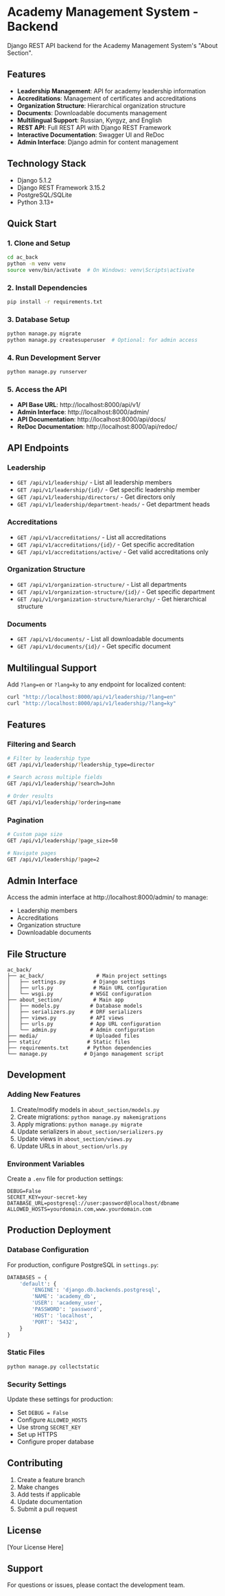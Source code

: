 # Academy Management System - Backend

Django REST API backend for the Academy Management System's "About Section".

## Features

- **Leadership Management**: API for academy leadership information
- **Accreditations**: Management of certificates and accreditations
- **Organization Structure**: Hierarchical organization structure
- **Documents**: Downloadable documents management
- **Multilingual Support**: Russian, Kyrgyz, and English
- **REST API**: Full REST API with Django REST Framework
- **Interactive Documentation**: Swagger UI and ReDoc
- **Admin Interface**: Django admin for content management

## Technology Stack

- Django 5.1.2
- Django REST Framework 3.15.2
- PostgreSQL/SQLite
- Python 3.13+

## Quick Start

### 1. Clone and Setup

```bash
cd ac_back
python -m venv venv
source venv/bin/activate  # On Windows: venv\Scripts\activate
```

### 2. Install Dependencies

```bash
pip install -r requirements.txt
```

### 3. Database Setup

```bash
python manage.py migrate
python manage.py createsuperuser  # Optional: for admin access
```

### 4. Run Development Server

```bash
python manage.py runserver
```

### 5. Access the API

- **API Base URL**: http://localhost:8000/api/v1/
- **Admin Interface**: http://localhost:8000/admin/
- **API Documentation**: http://localhost:8000/api/docs/
- **ReDoc Documentation**: http://localhost:8000/api/redoc/

## API Endpoints

### Leadership
- `GET /api/v1/leadership/` - List all leadership members
- `GET /api/v1/leadership/{id}/` - Get specific leadership member
- `GET /api/v1/leadership/directors/` - Get directors only
- `GET /api/v1/leadership/department-heads/` - Get department heads

### Accreditations
- `GET /api/v1/accreditations/` - List all accreditations
- `GET /api/v1/accreditations/{id}/` - Get specific accreditation
- `GET /api/v1/accreditations/active/` - Get valid accreditations only

### Organization Structure
- `GET /api/v1/organization-structure/` - List all departments
- `GET /api/v1/organization-structure/{id}/` - Get specific department
- `GET /api/v1/organization-structure/hierarchy/` - Get hierarchical structure

### Documents
- `GET /api/v1/documents/` - List all downloadable documents
- `GET /api/v1/documents/{id}/` - Get specific document

## Multilingual Support

Add `?lang=en` or `?lang=ky` to any endpoint for localized content:

```bash
curl "http://localhost:8000/api/v1/leadership/?lang=en"
curl "http://localhost:8000/api/v1/leadership/?lang=ky"
```

## Features

### Filtering and Search
```bash
# Filter by leadership type
GET /api/v1/leadership/?leadership_type=director

# Search across multiple fields
GET /api/v1/leadership/?search=John

# Order results
GET /api/v1/leadership/?ordering=name
```

### Pagination
```bash
# Custom page size
GET /api/v1/leadership/?page_size=50

# Navigate pages
GET /api/v1/leadership/?page=2
```

## Admin Interface

Access the admin interface at http://localhost:8000/admin/ to manage:
- Leadership members
- Accreditations
- Organization structure
- Downloadable documents

## File Structure

```
ac_back/
├── ac_back/                 # Main project settings
│   ├── settings.py         # Django settings
│   ├── urls.py             # Main URL configuration
│   └── wsgi.py            # WSGI configuration
├── about_section/          # Main app
│   ├── models.py          # Database models
│   ├── serializers.py     # DRF serializers
│   ├── views.py           # API views
│   ├── urls.py            # App URL configuration
│   └── admin.py           # Admin configuration
├── media/                 # Uploaded files
├── static/               # Static files
├── requirements.txt      # Python dependencies
└── manage.py            # Django management script
```

## Development

### Adding New Features

1. Create/modify models in `about_section/models.py`
2. Create migrations: `python manage.py makemigrations`
3. Apply migrations: `python manage.py migrate`
4. Update serializers in `about_section/serializers.py`
5. Update views in `about_section/views.py`
6. Update URLs in `about_section/urls.py`

### Environment Variables

Create a `.env` file for production settings:

```
DEBUG=False
SECRET_KEY=your-secret-key
DATABASE_URL=postgresql://user:password@localhost/dbname
ALLOWED_HOSTS=yourdomain.com,www.yourdomain.com
```

## Production Deployment

### Database Configuration

For production, configure PostgreSQL in `settings.py`:

```python
DATABASES = {
    'default': {
        'ENGINE': 'django.db.backends.postgresql',
        'NAME': 'academy_db',
        'USER': 'academy_user',
        'PASSWORD': 'password',
        'HOST': 'localhost',
        'PORT': '5432',
    }
}
```

### Static Files

```bash
python manage.py collectstatic
```

### Security Settings

Update these settings for production:
- Set `DEBUG = False`
- Configure `ALLOWED_HOSTS`
- Use strong `SECRET_KEY`
- Set up HTTPS
- Configure proper database

## Contributing

1. Create a feature branch
2. Make changes
3. Add tests if applicable
4. Update documentation
5. Submit a pull request

## License

[Your License Here]

## Support

For questions or issues, please contact the development team.